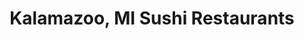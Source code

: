 ---
layout: city
title: Kalamazoo, MI Sushi Restaurants
permalink: /michigan/kalamazoo/
stateAbbr: MI
stateName: Michigan
cityName: Kalamazoo

---